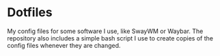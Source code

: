 # Dotfiles
 My config files for some software I use, like SwayWM or Waybar. The repository also includes a simple bash script I use to create copies of the config files whenever they are changed.
